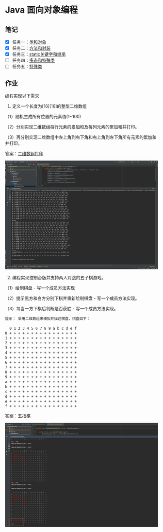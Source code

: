 # Java 面向对象编程

## 笔记

- [x] 任务一：[类和对象](./note/note-01.md)
- [x] 任务二：[方法和封装](./note/note-02.md)
- [x] 任务三：[static关键字和继承](./note/note-03.md)
- [ ] 任务四：[多态和特殊类](./note/note-04.md)
- [ ] 任务五：[特殊类](./note/note-05.md)

## 作业
编程实现以下需求

1. 定义一个长度为\[16\]\[16\]的整型二维数组

（1）随机生成所有位置的元素值(1\~100)

（2）分别实现二维数组每行元素的累加和及每列元素的累加和并打印。

（3）再分别实现二维数组中左上角到右下角和右上角到左下角所有元素的累加和并打印。

答案：[二维数组打印](./code/DyadicArray.java)

![](./DyadicArrayTest-preview.png)

2. 编程实现控制台版并支持两人对战的五子棋游戏。 

（1）绘制棋盘 - 写一个成员方法实现 

（2）提示黑方和白方分别下棋并重新绘制棋盘 - 写一个成员方法实现。 

（3）每当一方下棋后判断是否获胜 - 写一个成员方法实现。 


```
提示： 采用二维数组来模拟并描述棋盘，棋盘如下： 

  0 1 2 3 4 5 6 7 8 9 a b c d e f
0 + + + + + + + + + + + + + + + +
1 + + + + + + + + + + + + + + + +
2 + + + + + + + + + + + + + + + +
3 + + + + + + + + + + + + + + + +
4 + + + + + + + + + + + + + + + +
5 + + + + + + + + + + + + + + + +
6 + + + + + + + + + + + + + + + +
7 + + + + + + + + + + + + + + + +
8 + + + + + + + + + + + + + + + +
9 + + + + + + + + + + + + + + + +
a + + + + + + + + + + + + + + + +
b + + + + + + + + + + + + + + + +
c + + + + + + + + + + + + + + + +
d + + + + + + + + + + + + + + + +
e + + + + + + + + + + + + + + + +
f + + + + + + + + + + + + + + + +
```

答案：[五指棋](./code/GobangChessboard.java)

![](./GoBang-preview.png)







